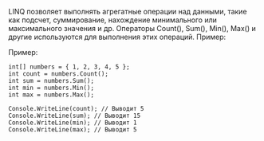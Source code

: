 LINQ позволяет выполнять агрегатные операции над данными, такие как подсчет, суммирование, 
нахождение минимального или максимального значения и др. 
Операторы Count(), Sum(), Min(), Max() и другие используются для выполнения этих операций.
Пример:

Пример:

```
int[] numbers = { 1, 2, 3, 4, 5 };
int count = numbers.Count();
int sum = numbers.Sum();
int min = numbers.Min();
int max = numbers.Max();

Console.WriteLine(count); // Выводит 5
Console.WriteLine(sum); // Выводит 15
Console.WriteLine(min); // Выводит 1
Console.WriteLine(max); // Выводит 5
```
